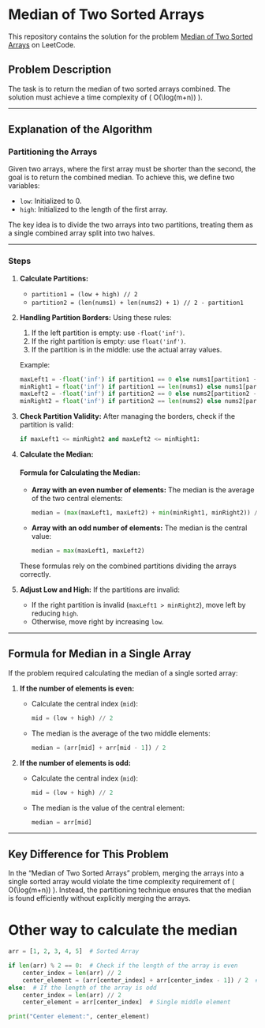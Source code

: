 # Median of Two Sorted Arrays

This repository contains the solution for the problem [Median of Two Sorted Arrays](https://leetcode.com/problems/median-of-two-sorted-arrays/) on LeetCode.

## Problem Description

The task is to return the median of two sorted arrays combined. The solution must achieve a time complexity of \( O(\log(m+n)) \).

---

## Explanation of the Algorithm

### Partitioning the Arrays
Given two arrays, where the first array must be shorter than the second, the goal is to return the combined median. To achieve this, we define two variables:
- `low`: Initialized to 0.
- `high`: Initialized to the length of the first array.

The key idea is to divide the two arrays into two partitions, treating them as a single combined array split into two halves.

---

### Steps
1. **Calculate Partitions:**
   - `partition1 = (low + high) // 2`
   - `partition2 = (len(nums1) + len(nums2) + 1) // 2 - partition1`

2. **Handling Partition Borders:**
   Using these rules:
   1. If the left partition is empty: use `-float('inf')`.
   2. If the right partition is empty: use `float('inf')`.
   3. If the partition is in the middle: use the actual array values.

   Example:
   ```python
   maxLeft1 = -float('inf') if partition1 == 0 else nums1[partition1 - 1]
   minRight1 = float('inf') if partition1 == len(nums1) else nums1[partition1]
   maxLeft2 = -float('inf') if partition2 == 0 else nums2[partition2 - 1]
   minRight2 = float('inf') if partition2 == len(nums2) else nums2[partition2]
   ```

3. **Check Partition Validity:**
   After managing the borders, check if the partition is valid:
   ```python
   if maxLeft1 <= minRight2 and maxLeft2 <= minRight1:
   ```

4. **Calculate the Median:**

   #### Formula for Calculating the Median:
   - **Array with an even number of elements:**
     The median is the average of the two central elements:
     ```python
     median = (max(maxLeft1, maxLeft2) + min(minRight1, minRight2)) / 2.0
     ```
   - **Array with an odd number of elements:**
     The median is the central value:
     ```python
     median = max(maxLeft1, maxLeft2)
     ```

   These formulas rely on the combined partitions dividing the arrays correctly.

5. **Adjust Low and High:**
   If the partitions are invalid:
   - If the right partition is invalid (`maxLeft1 > minRight2`), move left by reducing `high`.
   - Otherwise, move right by increasing `low`.

---

## Formula for Median in a Single Array

If the problem required calculating the median of a single sorted array:

1. **If the number of elements is even:**
   - Calculate the central index (`mid`):
     ```python
     mid = (low + high) // 2
     ```
   - The median is the average of the two middle elements:
     ```python
     median = (arr[mid] + arr[mid - 1]) / 2
     ```

2. **If the number of elements is odd:**
   - Calculate the central index (`mid`):
     ```python
     mid = (low + high) // 2
     ```
   - The median is the value of the central element:
     ```python
     median = arr[mid]
     ```

---

## Key Difference for This Problem

In the “Median of Two Sorted Arrays” problem, merging the arrays into a single sorted array would violate the time complexity requirement of \( O(\log(m+n)) \). Instead, the partitioning technique ensures that the median is found efficiently without explicitly merging the arrays.

# Other way to calculate the median
```python
arr = [1, 2, 3, 4, 5]  # Sorted Array

if len(arr) % 2 == 0:  # Check if the length of the array is even
    center_index = len(arr) // 2
    center_element = (arr[center_index] + arr[center_index - 1]) / 2  # Average of two middle elements
else:  # If the length of the array is odd
    center_index = len(arr) // 2
    center_element = arr[center_index]  # Single middle element

print("Center element:", center_element)
```




